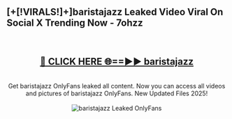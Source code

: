 <h2>[+[!VIRALS!]+]baristajazz Leaked Video Viral On Social X Trending Now - 7ohzz</h2>
<br>
<div align="center">
<h2><a href="https://libra.edu.pl?baristajazz" rel="nofollow">🔴 CLICK HERE 🌐==►► baristajazz</a></h2>
<br>
Get baristajazz OnlyFans leaked all content. Now you can access all videos and pictures of baristajazz OnlyFans. New Updated Files 2025!
<br>
<br>
<a href="https://libra.edu.pl?baristajazz" rel="nofollow" data-target="animated-image.originalLink"><img src="https://i.ibb.co.com/WyWwxjT/player-gif2.gif" alt="baristajazz Leaked OnlyFans" style="max-width: 100%; display: inline-block;" data-target="animated-image.originalImage"></a>
</div>
<br>